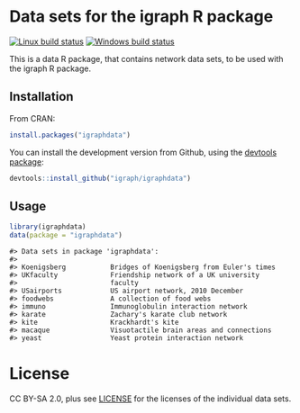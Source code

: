 




# Data sets for the igraph R package

[![Linux build status](https://travis-ci.org/igraph/igraphdata.png)](https://travis-ci.org/igraph/igraphdata)
[![Windows build status](https://ci.appveyor.com/api/projects/status/6wov9hh8oprrpkhs?svg=true)](https://ci.appveyor.com/project/gaborcsardi/igraphdata)

This is a data R package, that contains network data sets,
to be used with the igraph R package.

## Installation

From CRAN:


```r
install.packages("igraphdata")
```

You can install the development version from Github, using the
[devtools package](https://github.com/hadley/devtools):


```r
devtools::install_github("igraph/igraphdata")
```

## Usage


```r
library(igraphdata)
data(package = "igraphdata")
```

```
#> Data sets in package 'igraphdata':
#> 
#> Koenigsberg           Bridges of Koenigsberg from Euler's times
#> UKfaculty             Friendship network of a UK university
#>                       faculty
#> USairports            US airport network, 2010 December
#> foodwebs              A collection of food webs
#> immuno                Immunoglobulin interaction network
#> karate                Zachary's karate club network
#> kite                  Krackhardt's kite
#> macaque               Visuotactile brain areas and connections
#> yeast                 Yeast protein interaction network
```

# License

CC BY-SA 2.0, plus see [LICENSE](LICENSE) for the licenses of the
individual data sets.
